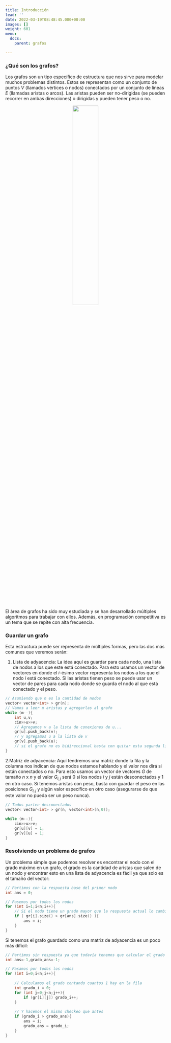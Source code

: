 ```yaml
---
title: Introducción
lead: ''
date: 2022-03-19T08:48:45.000+00:00
images: []
weight: 601
menu:
  docs:
    parent: grafos

---
```


### ¿Qué son los grafos?

Los grafos son un tipo específico de estructura que nos sirve para modelar muchos problemas distintos. Estos se representan como un conjunto de puntos $V$ (llamados vértices o nodos) conectados por un conjunto de líneas $E$ (llamadas aristas o arcos). Las aristas pueden ser no-dirigidas (se pueden recorrer en ambas direcciones) o dirigidas y pueden tener peso o no.

<center> <img class="invertible" src="../grafo.png" width="40%"/> </center>

El área de grafos ha sido muy estudiada y se han desarrollado múltiples algoritmos para trabajar con ellos. Además, en programación competitiva es un tema que se repite con alta frecuencia.

### Guardar un grafo

Esta estructura puede ser representa de múltiples formas, pero las dos más comunes que veremos serán:

1. Lista de adyacencia: La idea aquí es guardar para cada nodo, una lista de nodos a los que este está conectado. Para esto usamos un vector de vectores en donde el $i$-ésimo vector representa los nodos a los que el nodo $i$ está conectado. Si las aristas tienen peso se puede usar un vector de pares para cada nodo donde se guarda el nodo al que está conectado y el peso.

```c++
// Asumiendo que n es la cantidad de nodos
vector< vector<int> > gr(n);
// Vamos a leer m aristas y agregarlas al grafo
while (m--){
	int u,v;
	cin>>u>>v;
	// Agregamos v a la lista de conexiones de u...
	gr[u].push_back(v);
	// y agregamos u a la lista de v
	gr[v].push_back(u);
	// si el grafo no es bidireccional basta con quitar esta segunda línea
}
```

2.Matriz de adyacencia: Aquí tendremos una matriz donde la fila y la columna nos indican de que nodos estamos hablando y el valor nos dirá si están conectados o no. Para esto usamos un vector de vectores $G$ de tamaño $n$ x $n$ y el valor $G_{i,j}$ será $0$ si los nodos $i$ y $j$ están desconectados y $1$ en otro caso. Si tenemos aristas con peso, basta con guardar el peso en las posiciones $G_{i,j}$ y algún valor específico en otro caso (asegurarse de que este valor no pueda ser un peso nunca).

```c++
// Todos parten desconectados
vector< vector<int> > gr(n, vector<int>(n,0));

while (m--){
	cin>>u>>v;
	gr[u][v] = 1;
	gr[v][u] = 1;
}
```

### Resolviendo un problema de grafos

Un problema simple que podemos resolver es encontrar el nodo con el grado máximo en un grafo, el grado es la cantidad de aristas que salen de un nodo y encontrar esto en una lista de adyacencia es fácil ya que solo es el tamaño del vector:

```c++
// Partimos con la respuesta base del primer nodo
int ans = 0;

// Pasemos por todos los nodos
for (int i=1;i<n;i++){
	// Si el nodo tiene un grado mayor que la respuesta actual lo cambiamos
	if ( gr[i].size() > gr[ans].size() ){  
		ans = i;
	}
}
```

Si tenemos el grafo guardado como una matriz de adyacencia es un poco más difícil:

```c++
// Partimos sin respuesta ya que todavía tenemos que calcular el grado
int ans=-1,grado_ans=-1;

// Pasamos por todos los nodos
for (int i=0;i<n;i++){
	
	// Calculamos el grado contando cuantos 1 hay en la fila
	int grado_i = 0;
	for (int j=0;j<n;j++){
		if (gr[i][j]) grado_i++;
	}
	
	// Y hacemos el mismo checkeo que antes
	if (grado_i > grado_ans){
		ans = i;
		grado_ans = grado_i;
	}
}
```
                                      